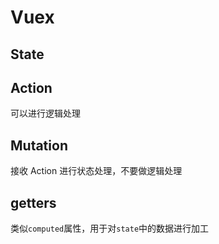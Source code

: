 # Vuex

## State

## Action

可以进行逻辑处理

## Mutation

接收 Action 进行状态处理，不要做逻辑处理

## getters

类似`computed`属性，用于对`state`中的数据进行加工
